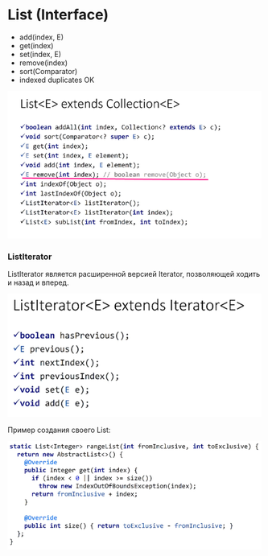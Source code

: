 # List (Interface)

* add(index, E)
* get(index)
* set(index, E)
* remove(index)
* sort(Comparator)
* indexed duplicates OK

![](<../../../../.gitbook/assets/image (270).png>)

### ListIterator

ListIterator является расширенной версией Iterator, позволяющей ходить и назад и вперед.

![](<../../../../.gitbook/assets/image (346).png>)

Пример создания своего List:

![](<../../../../.gitbook/assets/image (77).png>)

